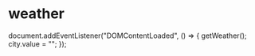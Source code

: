 # weather

document.addEventListener("DOMContentLoaded", () => {
    getWeather();  
    city.value = "";
});